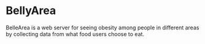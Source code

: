 # BellyArea
BelleArea is a web server for seeing obesity among people in different areas by collecting data from what food users choose to eat.
